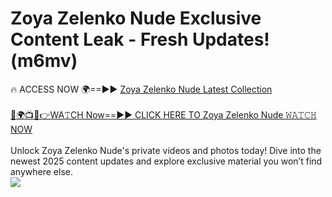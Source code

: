 # Zoya Zelenko Nude Exclusive Content Leak - Fresh Updates! (m6mv)

🔥 ACCESS NOW 🌍==►► <a href="https://tinyurl.com/yc657z5k" rel="nofollow">Zoya Zelenko Nude Latest Collection</a>
<br><br>
[🔴🌍📺📱👉WA𝚃CH Now==►► CLICK HERE TO Zoya Zelenko Nude 𝚆𝙰𝚃𝙲𝙷 NOW](https://tinyurl.com/yc657z5k)
<br><br>
Unlock Zoya Zelenko Nude's private videos and photos today! Dive into the newest 2025 content updates and explore exclusive material you won’t find anywhere else.
<br>
<a href="https://tinyurl.com/yc657z5k" rel="nofollow" data-target="animated-image.originalLink"><img src="https://camo.githubusercontent.com/8a4f000d20f83aca3bf7ec5f350d767afa0574a8a352519fd8cfa583a6f93a33/68747470733a2f2f692e696d6775722e636f6d2f644a486b345a712e676966" data-canonical-src="https://i.imgur.com/dJHk4Zq.gif" style="max-width: 100%; display: inline-block;" data-target="animated-image.originalImage"></a>
<br>
